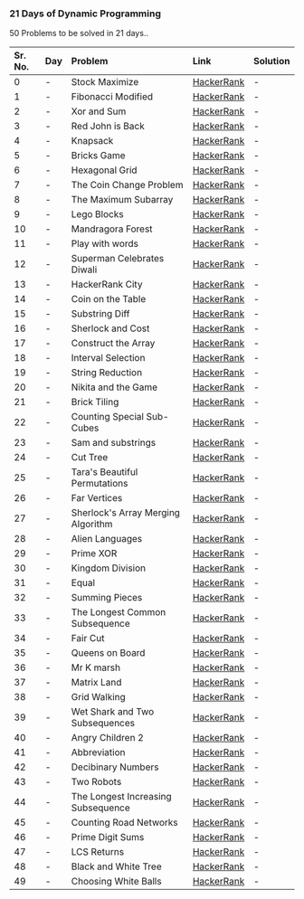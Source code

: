 ### 21 Days of Dynamic Programming

50 Problems to be solved in 21 days..

| Sr. No. | Day | Problem | Link | Solution |
| :--- | :--- | :--- | :--- | :--- |
| 0 | - | Stock Maximize | [HackerRank](https://www.hackerrank.com/challenges/stockmax/problem) | - |
| 1 | - | Fibonacci Modified | [HackerRank](https://www.hackerrank.com/challenges/fibonacci-modified/problem) | - |
| 2 | - | Xor and Sum | [HackerRank](https://www.hackerrank.com/challenges/xor-and-sum/problem) | - |
| 3 | - | Red John is Back | [HackerRank](https://www.hackerrank.com/challenges/red-john-is-back/problem) | - |
| 4 | - | Knapsack | [HackerRank](https://www.hackerrank.com/challenges/unbounded-knapsack/problem) | - |
| 5 | - | Bricks Game | [HackerRank](https://www.hackerrank.com/challenges/play-game/problem) | - |
| 6 | - | Hexagonal Grid | [HackerRank](https://www.hackerrank.com/challenges/hexagonal-grid/problem) | - |
| 7 | - | The Coin Change Problem | [HackerRank](https://www.hackerrank.com/challenges/coin-change/problem) | - |
| 8 | - | The Maximum Subarray | [HackerRank](https://www.hackerrank.com/challenges/maxsubarray/problem) | - |
| 9 | - | Lego Blocks | [HackerRank](https://www.hackerrank.com/challenges/lego-blocks/problem) | - |
| 10 | - | Mandragora Forest | [HackerRank](https://www.hackerrank.com/challenges/mandragora/problem) | - |
| 11 | - | Play with words | [HackerRank](https://www.hackerrank.com/challenges/strplay/problem) | - |
| 12 | - | Superman Celebrates Diwali  | [HackerRank](https://www.hackerrank.com/challenges/superman-celebrates-diwali/problem) | - |
| 13 | - | HackerRank City | [HackerRank](https://www.hackerrank.com/challenges/hr-city/problem) | - |
| 14 | - | Coin on the Table | [HackerRank](https://www.hackerrank.com/challenges/coin-on-the-table/problem) | - |
| 15 | - | Substring Diff | [HackerRank](https://www.hackerrank.com/challenges/substring-diff/problem) | - |
| 16 | - | Sherlock and Cost | [HackerRank](https://www.hackerrank.com/challenges/sherlock-and-cost/problem) | - |
| 17 | - | Construct the Array | [HackerRank](https://www.hackerrank.com/challenges/construct-the-array/problem) | - |
| 18 | - | Interval Selection | [HackerRank](https://www.hackerrank.com/challenges/interval-selection/problem) | - |
| 19 | - | String Reduction | [HackerRank](https://www.hackerrank.com/challenges/string-reduction/problem) | - |
| 20 | - | Nikita and the Game | [HackerRank](https://www.hackerrank.com/challenges/array-splitting/problem) | - |
| 21 | - | Brick Tiling | [HackerRank](https://www.hackerrank.com/challenges/brick-tiling/problem) | - |
| 22 | - | Counting Special Sub-Cubes | [HackerRank](https://www.hackerrank.com/challenges/counting-special-sub-cubes/problem) | - |
| 23 | - | Sam and substrings | [HackerRank](https://www.hackerrank.com/challenges/sam-and-substrings/problem) | - |
| 24 | - | Cut Tree | [HackerRank](https://www.hackerrank.com/challenges/cuttree/problem) | - |
| 25 | - | Tara's Beautiful Permutations | [HackerRank](https://www.hackerrank.com/challenges/taras-beautiful-permutations/problem) | - |
| 26 | - | Far Vertices | [HackerRank](https://www.hackerrank.com/challenges/far-vertices/problem) | - |
| 27 | - | Sherlock's Array Merging Algorithm | [HackerRank](https://www.hackerrank.com/challenges/sherlocks-array-merging-algorithm/problem) | - |
| 28 | - | Alien Languages | [HackerRank](https://www.hackerrank.com/challenges/alien-languages/problem) | - |
| 29 | - | Prime XOR | [HackerRank](https://www.hackerrank.com/challenges/prime-xor/problem) | - |
| 30 | - | Kingdom Division | [HackerRank](https://www.hackerrank.com/challenges/kingdom-division/problem) | - |
| 31 | - | Equal | [HackerRank](https://www.hackerrank.com/challenges/equal/problem) | - |
| 32 | - | Summing Pieces | [HackerRank](https://www.hackerrank.com/challenges/summing-pieces/problem) | - |
| 33 | - | The Longest Common Subsequence | [HackerRank](https://www.hackerrank.com/challenges/dynamic-programming-classics-the-longest-common-subsequence/problem) | - |
| 34 | - | Fair Cut | [HackerRank](https://www.hackerrank.com/challenges/fair-cut/problem) | - |
| 35 | - | Queens on Board | [HackerRank](https://www.hackerrank.com/challenges/queens-on-board/problem) | - |
| 36 | - | Mr K marsh | [HackerRank](https://www.hackerrank.com/challenges/mr-k-marsh/problem) | - |
| 37 | - | Matrix Land | [HackerRank](https://www.hackerrank.com/challenges/matrix-land/problem) | - |
| 38 | - | Grid Walking | [HackerRank](https://www.hackerrank.com/challenges/grid-walking/problem) | - |
| 39 | - | Wet Shark and Two Subsequences | [HackerRank](https://www.hackerrank.com/challenges/wet-shark-and-two-subsequences/problem) | - |
| 40 | - | Angry Children 2 | [HackerRank](https://www.hackerrank.com/challenges/angry-children-2/problem) | - |
| 41 | - | Abbreviation | [HackerRank](https://www.hackerrank.com/challenges/abbr/problem) | - |
| 42 | - | Decibinary Numbers | [HackerRank](https://www.hackerrank.com/challenges/decibinary-numbers/problem) | - |
| 43 | - | Two Robots | [HackerRank](https://www.hackerrank.com/challenges/two-robots/problem) | - |
| 44 | - | The Longest Increasing Subsequence | [HackerRank](https://www.hackerrank.com/challenges/longest-increasing-subsequent/problem) | - |
| 45 | - | Counting Road Networks | [HackerRank](https://www.hackerrank.com/challenges/counting-road-networks/problem) | - |
| 46 | - | Prime Digit Sums | [HackerRank](https://www.hackerrank.com/challenges/prime-digit-sums/problem) | - |
| 47 | - | LCS Returns | [HackerRank](https://www.hackerrank.com/challenges/tutzki-and-lcs/problem) | - |
| 48 | - | Black and White Tree | [HackerRank](https://www.hackerrank.com/challenges/black-n-white-tree-1/problem) | - |
| 49 | - | Choosing White Balls | [HackerRank](https://www.hackerrank.com/challenges/choosing-white-balls/problem) | - |
